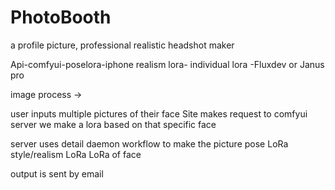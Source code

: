 # PhotoBooth

a profile picture, professional realistic headshot maker

Api-comfyui-poselora-iphone realism lora- individual lora -Fluxdev or Janus pro


image process ->

user inputs multiple pictures of their face
Site makes request to comfyui server
we make a lora based on that specific face

server uses detail daemon workflow to make the picture
pose LoRa
style/realism LoRa
LoRa of face

output is sent by email
              

